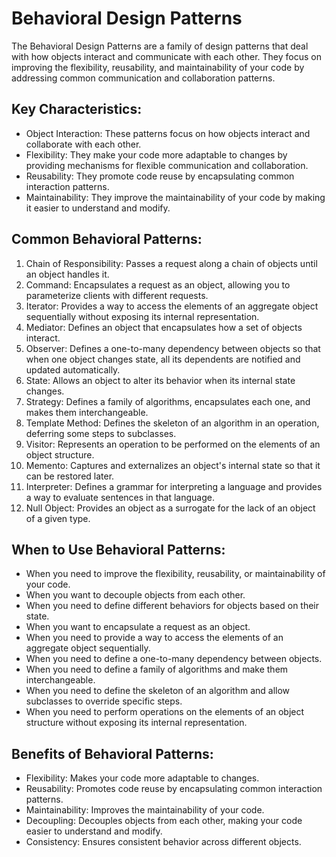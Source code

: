# Behavioral Design Patterns
The Behavioral Design Patterns are a family of design patterns that deal with how objects interact and communicate with each other. They focus on improving the flexibility, reusability, and maintainability of your code by addressing common communication and collaboration patterns.

## Key Characteristics:

* Object Interaction: These patterns focus on how objects interact and collaborate with each other.
* Flexibility: They make your code more adaptable to changes by providing mechanisms for flexible communication and collaboration.
* Reusability: They promote code reuse by encapsulating common interaction patterns.
* Maintainability: They improve the maintainability of your code by making it easier to understand and modify.

## Common Behavioral Patterns:

1. Chain of Responsibility: Passes a request along a chain of objects until an object handles it.
2. Command: Encapsulates a request as an object, allowing you to parameterize clients with different requests.
3. Iterator: Provides a way to access the elements of an aggregate object sequentially without exposing its internal representation.
4. Mediator: Defines an object that encapsulates how a set of objects interact.
5. Observer: Defines a one-to-many dependency between objects so that when one object changes state, all its dependents are notified and updated automatically.   
6. State: Allows an object to alter its behavior when its internal state changes.
7. Strategy: Defines a family of algorithms, encapsulates each one, and makes them interchangeable.
8. Template Method: Defines the skeleton of an algorithm in an operation, deferring some steps to subclasses. 
9. Visitor: Represents an operation to be performed on the elements of an object structure. 
10. Memento: Captures and externalizes an object's internal state so that it can be restored later.
11. Interpreter: Defines a grammar for interpreting a language and provides a way to evaluate sentences in that language.
12. Null Object: Provides an object as a surrogate for the lack of an object of a given type.

## When to Use Behavioral Patterns:

* When you need to improve the flexibility, reusability, or maintainability of your code.
* When you want to decouple objects from each other.
* When you need to define different behaviors for objects based on their state.
* When you want to encapsulate a request as an object.
* When you need to provide a way to access the elements of an aggregate object sequentially.
* When you need to define a one-to-many dependency between objects.
* When you need to define a family of algorithms and make them interchangeable.
* When you need to define the skeleton of an algorithm and allow subclasses to override specific steps.
* When you need to perform operations on the elements of an object structure without exposing its internal representation.

## Benefits of Behavioral Patterns:

* Flexibility: Makes your code more adaptable to changes.
* Reusability: Promotes code reuse by encapsulating common interaction patterns.
* Maintainability: Improves the maintainability of your code.
* Decoupling: Decouples objects from each other, making your code easier to understand and modify.
* Consistency: Ensures consistent behavior across different objects.